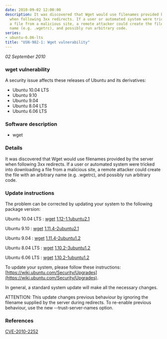 ```yaml
---
date: 2010-09-02 12:00:00
description: It was discovered that Wget would use filenames provided by the server
  when following 3xx redirects. If a user or automated system were tricked into downloading
  a file from a malicious site, a remote attacker could create the file with an arbitrary
  name (e.g. .wgetrc), and possibly run arbitrary code.
series:
- ubuntu-6.06-lts
title: "USN-982-1: Wget vulnerability"
---
```


*02 September 2010*

### wget vulnerability

A security issue affects these releases of Ubuntu and its derivatives:

* Ubuntu 10.04 LTS
* Ubuntu 9.10
* Ubuntu 9.04
* Ubuntu 8.04 LTS
* Ubuntu 6.06 LTS

### Software description

* wget 

### Details

It was discovered that Wget would use filenames provided by the server when following 3xx redirects. If a user or automated system were tricked into downloading a file from a malicious site, a remote attacker could create the file with an arbitrary name (e.g. .wgetrc), and possibly run arbitrary code. 

### Update instructions

The problem can be corrected by updating your system to the following package version:

Ubuntu 10.04 LTS
 : [wget](https://launchpad.net/ubuntu/+source/wget) <span> [1.12-1.1ubuntu2.1](https://launchpad.net/ubuntu/+source/wget/1.12-1.1ubuntu2.1) </span> 

Ubuntu 9.10
 : [wget](https://launchpad.net/ubuntu/+source/wget) <span> [1.11.4-2ubuntu2.1](https://launchpad.net/ubuntu/+source/wget/1.11.4-2ubuntu2.1) </span> 

Ubuntu 9.04
 : [wget](https://launchpad.net/ubuntu/+source/wget) <span> [1.11.4-2ubuntu1.2](https://launchpad.net/ubuntu/+source/wget/1.11.4-2ubuntu1.2) </span> 

Ubuntu 8.04 LTS
 : [wget](https://launchpad.net/ubuntu/+source/wget) <span> [1.10.2-3ubuntu1.2](https://launchpad.net/ubuntu/+source/wget/1.10.2-3ubuntu1.2) </span> 

Ubuntu 6.06 LTS
 : [wget](https://launchpad.net/ubuntu/+source/wget) <span> [1.10.2-1ubuntu1.2](https://launchpad.net/ubuntu/+source/wget/1.10.2-1ubuntu1.2) </span> 

To update your system, please follow these instructions: [https://wiki.ubuntu.com/Security/Upgrades](https://wiki.ubuntu.com/Security/Upgrades).

In general, a standard system update will make all the necessary changes.

ATTENTION: This update changes previous behaviour by ignoring the filename supplied by the server during redirects. To re-enable previous behaviour, use the new --trust-server-names option. 

### References

 
 [CVE-2010-2252](http://people.ubuntu.com/~ubuntu-security/cve/CVE-2010-2252)